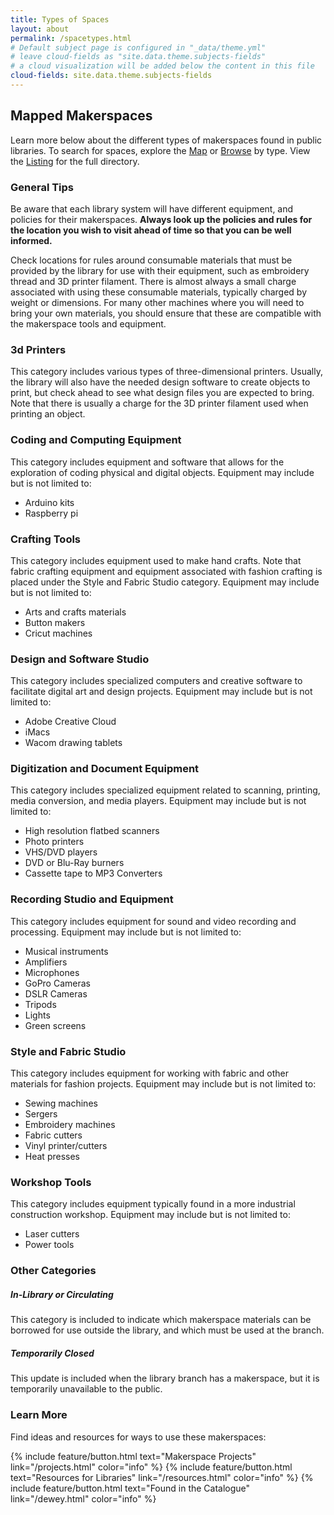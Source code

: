 ```yaml
---
title: Types of Spaces
layout: about
permalink: /spacetypes.html
# Default subject page is configured in "_data/theme.yml"
# leave cloud-fields as "site.data.theme.subjects-fields"
# a cloud visualization will be added below the content in this file
cloud-fields: site.data.theme.subjects-fields
---
```

## Mapped Makerspaces
Learn more below about the different types of makerspaces found in public libraries. To search for spaces, explore the [Map](/map.html) or [Browse](/spaces.html) by type. View the [Listing](/data.html) for the full directory.

### General Tips 
Be aware that each library system will have different equipment, and policies for their makerspaces. <b>Always look up the policies and rules for the location you wish to visit ahead of time so that you can be well informed.</b> 

Check locations for rules around consumable materials that must be provided by the library for use with their equipment, such as embroidery thread and 3D printer filament. There is almost always a small charge associated with using these consumable materials, typically charged by weight or dimensions. For many other machines where you will need to bring your own materials, you should ensure that these are compatible with the makerspace tools and equipment.  

### 3d Printers 
This category includes various types of three-dimensional printers. Usually, the library will also have the needed design software to create objects to print, but check ahead to see what design files you are expected to bring. Note that there is usually a charge for the 3D printer filament used when printing an object.

### Coding and Computing Equipment
This category includes equipment and software that allows for the exploration of coding physical and digital objects. Equipment may include but is not limited to:
  - Arduino kits
  - Raspberry pi

### Crafting Tools
This category includes equipment used to make hand crafts. Note that fabric crafting equipment and equipment associated with fashion crafting is placed under the Style and Fabric Studio category. Equipment may include but is not limited to:
  - Arts and crafts materials
  - Button makers
  - Cricut machines

### Design and Software Studio 
This category includes specialized computers and creative software to facilitate digital art and design projects. Equipment may include but is not limited to:
  - Adobe Creative Cloud 
  - iMacs 
  - Wacom drawing tablets 

### Digitization and Document Equipment 
This category includes specialized equipment related to scanning, printing, media conversion, and media players. Equipment may include but is not limited to:
  - High resolution flatbed scanners
  - Photo printers
  - VHS/DVD players
  - DVD or Blu-Ray burners
  - Cassette tape to MP3 Converters


### Recording Studio and Equipment 
This category includes equipment for sound and video recording and processing. Equipment may include but is not limited to:
  - Musical instruments
  - Amplifiers 
  - Microphones
  - GoPro Cameras
  - DSLR Cameras 
  - Tripods
  - Lights
  - Green screens

### Style and Fabric Studio 
This category includes equipment for working with fabric and other materials for fashion projects. Equipment may include but is not limited to:
  - Sewing machines
  - Sergers
  - Embroidery machines
  - Fabric cutters
  - Vinyl printer/cutters
  - Heat presses

### Workshop Tools 
This category includes equipment typically found in a more industrial construction workshop. Equipment may include but is not limited to:
  - Laser cutters
  - Power tools

### Other Categories

##### In-Library or Circulating
This category is included to indicate which makerspace materials can be borrowed for use outside the library, and which must be used at the branch.

##### Temporarily Closed 
This update is included when the library branch has a makerspace, but it is temporarily unavailable to the public. 

### Learn More 
Find ideas and resources for ways to use these makerspaces: 

{% include feature/button.html text="Makerspace Projects" link="/projects.html" color="info" %}
{% include feature/button.html text="Resources for Libraries" link="/resources.html" color="info" %}
{% include feature/button.html text="Found in the Catalogue" link="/dewey.html" color="info" %}